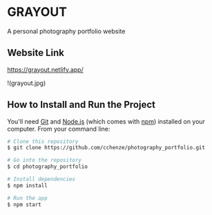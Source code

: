 # GRAYOUT
A personal photography portfolio website

## Website Link
https://grayout.netlify.app/

!(grayout.jpg)

## How to Install and Run the Project
You'll need [Git](https://git-scm.com) and [Node.js](https://nodejs.org/en/download/) (which comes with [npm](http://npmjs.com)) installed on your computer. From your command line:

```bash
# Clone this repository
$ git clone https://github.com/cchenze/photography_portfolio.git

# Go into the repository
$ cd photography_portfolio

# Install dependencies
$ npm install

# Run the app
$ npm start
```

